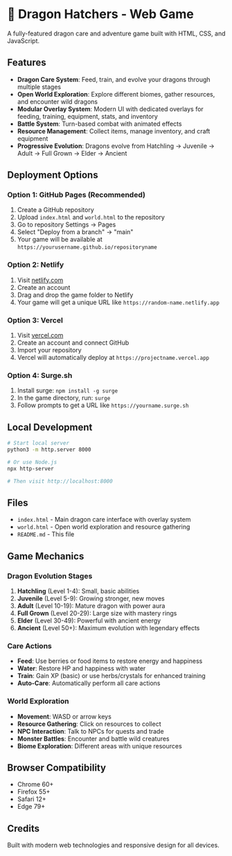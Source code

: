 # 🐉 Dragon Hatchers - Web Game

A fully-featured dragon care and adventure game built with HTML, CSS, and JavaScript.

## Features

- **Dragon Care System**: Feed, train, and evolve your dragons through multiple stages
- **Open World Exploration**: Explore different biomes, gather resources, and encounter wild dragons
- **Modular Overlay System**: Modern UI with dedicated overlays for feeding, training, equipment, stats, and inventory
- **Battle System**: Turn-based combat with animated effects
- **Resource Management**: Collect items, manage inventory, and craft equipment
- **Progressive Evolution**: Dragons evolve from Hatchling → Juvenile → Adult → Full Grown → Elder → Ancient

## Deployment Options

### Option 1: GitHub Pages (Recommended)
1. Create a GitHub repository
2. Upload `index.html` and `world.html` to the repository
3. Go to repository Settings → Pages
4. Select "Deploy from a branch" → "main"
5. Your game will be available at `https://yourusername.github.io/repositoryname`

### Option 2: Netlify
1. Visit [netlify.com](https://netlify.com)
2. Create an account
3. Drag and drop the game folder to Netlify
4. Your game will get a unique URL like `https://random-name.netlify.app`

### Option 3: Vercel
1. Visit [vercel.com](https://vercel.com)
2. Create an account and connect GitHub
3. Import your repository
4. Vercel will automatically deploy at `https://projectname.vercel.app`

### Option 4: Surge.sh
1. Install surge: `npm install -g surge`
2. In the game directory, run: `surge`
3. Follow prompts to get a URL like `https://yourname.surge.sh`

## Local Development
```bash
# Start local server
python3 -m http.server 8000

# Or use Node.js
npx http-server

# Then visit http://localhost:8000
```

## Files
- `index.html` - Main dragon care interface with overlay system
- `world.html` - Open world exploration and resource gathering
- `README.md` - This file

## Game Mechanics

### Dragon Evolution Stages
1. **Hatchling** (Level 1-4): Small, basic abilities
2. **Juvenile** (Level 5-9): Growing stronger, new moves
3. **Adult** (Level 10-19): Mature dragon with power aura
4. **Full Grown** (Level 20-29): Large size with mastery rings
5. **Elder** (Level 30-49): Powerful with ancient energy
6. **Ancient** (Level 50+): Maximum evolution with legendary effects

### Care Actions
- **Feed**: Use berries or food items to restore energy and happiness
- **Water**: Restore HP and happiness with water
- **Train**: Gain XP (basic) or use herbs/crystals for enhanced training
- **Auto-Care**: Automatically perform all care actions

### World Exploration
- **Movement**: WASD or arrow keys
- **Resource Gathering**: Click on resources to collect
- **NPC Interaction**: Talk to NPCs for quests and trade
- **Monster Battles**: Encounter and battle wild creatures
- **Biome Exploration**: Different areas with unique resources

## Browser Compatibility
- Chrome 60+
- Firefox 55+
- Safari 12+
- Edge 79+

## Credits
Built with modern web technologies and responsive design for all devices.